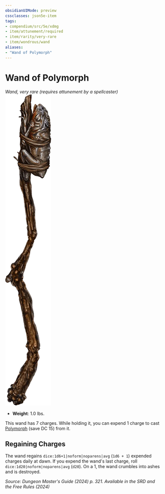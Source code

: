 ```yaml
---
obsidianUIMode: preview
cssclasses: json5e-item
tags:
- compendium/src/5e/xdmg
- item/attunement/required
- item/rarity/very-rare
- item/wondrous/wand
aliases: 
- "Wand of Polymorph"
---
```

# Wand of Polymorph
*Wand, very rare (requires attunement by a spellcaster)*  
![](/3-Mechanics/CLI/items/img/wand-of-polymorph.webp#right)

- **Weight**: 1.0 lbs.

This wand has 7 charges. While holding it, you can expend 1 charge to cast [Polymorph](/3-Mechanics/CLI/spells/polymorph-xphb.md) (save DC 15) from it.

## Regaining Charges

The wand regains `dice:1d6+1|noform|noparens|avg` (`1d6 + 1`) expended charges daily at dawn. If you expend the wand's last charge, roll `dice:1d20|noform|noparens|avg` (`d20`). On a 1, the wand crumbles into ashes and is destroyed.

*Source: Dungeon Master's Guide (2024) p. 321. Available in the <span title='Systems Reference Document (5.2)'>SRD</span> and the Free Rules (2024)*